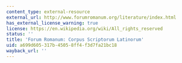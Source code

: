 ```yaml
---
content_type: external-resource
external_url: http://www.forumromanum.org/literature/index.html
has_external_license_warning: true
license: https://en.wikipedia.org/wiki/All_rights_reserved
status: ''
title: 'Forum Romanum: Corpus Scriptorum Latinorum'
uid: a699d605-317b-4505-8ff4-f3d7fa21bc18
wayback_url: ''
---
```

